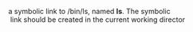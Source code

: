 a symbolic link to /bin/ls, named __ls__. The symbolic
 link should be created in the current working director 
